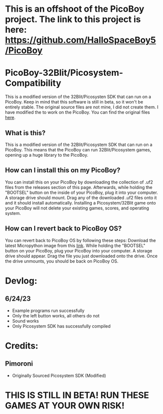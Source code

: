 # This is an offshoot of the PicoBoy project. The link to this project is here: https://github.com/HalloSpaceBoy5/PicoBoy

# PicoBoy-32Blit/Picosystem-Compatibility
This is a modified version of the 32Blit/Picosysten SDK that can run on a PicoBoy. Keep in mind that this software is still in beta, so it won't be entirely stable. The original source files are not mine, I did not create them. I have modified the to work on the PicoBoy. You can find the original files [here](https://github.com/pimoroni/picosystem/tree/main).

## What is this?
This is a modified version of the 32Blit/Picosystem SDK that can run on a PicoBoy. This means that the PicoBoy can run 32Blit/Picosystem games, opening up a huge library to the PicoBoy. 

## How can I install this on my PicoBoy?
You can install this on your PicoBoy by downloading the collection of .uf2 files from the releases section of this page. Afterwards, while holding the "BOOTSEL" button on the inside of your PicoBoy, plug it into your computer. A storage drive should mount. Drag any of the downloaded .uf2 files onto it and it should install automatically. Installing a Picosystem/32Blit game onto your PicoBoy will not delete your existing games, scores, and operating system.

## How can I revert back to PicoBoy OS?
You can revert back to PicoBoy OS by following these steps: Download the latest Micropython image from this [link](https://micropython.org/download/rp2-pico/). While holding the "BOOTSEL" button on your PicoBoy, plug your PicoBoy into your computer. A storage drive should appear. Drag the file you just downloaded onto the drive. Once the drive unmounts, you should be back on PicoBoy OS.

# Devlog:
## 6/24/23
- Example programs run successfully
- Only the left button works, all others do not
- Sound works
- Only Picosystem SDK has successfully compiled

# Credits:
## Pimoroni
- Originally Sourced Picosystem SDK (Modified)
# THIS IS STILL IN BETA! RUN THESE GAMES AT YOUR OWN RISK!
